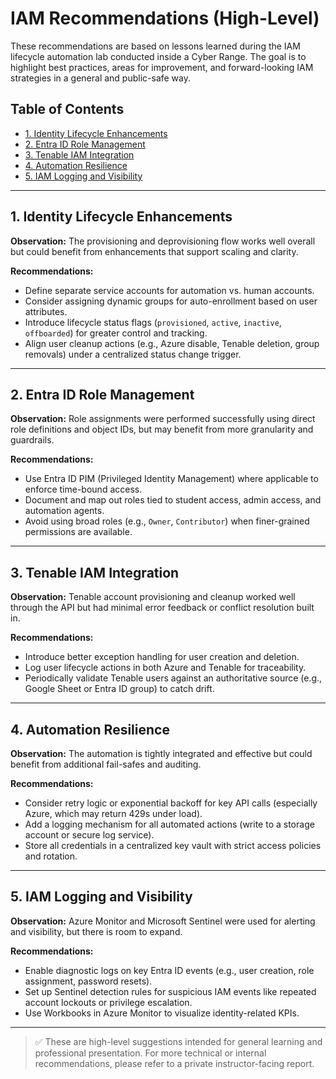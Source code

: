 # IAM Recommendations (High-Level)

These recommendations are based on lessons learned during the IAM lifecycle automation lab conducted inside a Cyber Range. The goal is to highlight best practices, areas for improvement, and forward-looking IAM strategies in a general and public-safe way.

## Table of Contents
- [1. Identity Lifecycle Enhancements](#1-identity-lifecycle-enhancements)
- [2. Entra ID Role Management](#2-entra-id-role-management)
- [3. Tenable IAM Integration](#3-tenable-iam-integration)
- [4. Automation Resilience](#4-automation-resilience)
- [5. IAM Logging and Visibility](#5-iam-logging-and-visibility)

---

## 1. Identity Lifecycle Enhancements

**Observation:** The provisioning and deprovisioning flow works well overall but could benefit from enhancements that support scaling and clarity.

**Recommendations:**
- Define separate service accounts for automation vs. human accounts.
- Consider assigning dynamic groups for auto-enrollment based on user attributes.
- Introduce lifecycle status flags (`provisioned`, `active`, `inactive`, `offboarded`) for greater control and tracking.
- Align user cleanup actions (e.g., Azure disable, Tenable deletion, group removals) under a centralized status change trigger.

---

## 2. Entra ID Role Management

**Observation:** Role assignments were performed successfully using direct role definitions and object IDs, but may benefit from more granularity and guardrails.

**Recommendations:**
- Use Entra ID PIM (Privileged Identity Management) where applicable to enforce time-bound access.
- Document and map out roles tied to student access, admin access, and automation agents.
- Avoid using broad roles (e.g., `Owner`, `Contributor`) when finer-grained permissions are available.

---

## 3. Tenable IAM Integration

**Observation:** Tenable account provisioning and cleanup worked well through the API but had minimal error feedback or conflict resolution built in.

**Recommendations:**
- Introduce better exception handling for user creation and deletion.
- Log user lifecycle actions in both Azure and Tenable for traceability.
- Periodically validate Tenable users against an authoritative source (e.g., Google Sheet or Entra ID group) to catch drift.

---

## 4. Automation Resilience

**Observation:** The automation is tightly integrated and effective but could benefit from additional fail-safes and auditing.

**Recommendations:**
- Consider retry logic or exponential backoff for key API calls (especially Azure, which may return 429s under load).
- Add a logging mechanism for all automated actions (write to a storage account or secure log service).
- Store all credentials in a centralized key vault with strict access policies and rotation.

---

## 5. IAM Logging and Visibility

**Observation:** Azure Monitor and Microsoft Sentinel were used for alerting and visibility, but there is room to expand.

**Recommendations:**
- Enable diagnostic logs on key Entra ID events (e.g., user creation, role assignment, password resets).
- Set up Sentinel detection rules for suspicious IAM events like repeated account lockouts or privilege escalation.
- Use Workbooks in Azure Monitor to visualize identity-related KPIs.

---

> ✅ These are high-level suggestions intended for general learning and professional presentation. For more technical or internal recommendations, please refer to a private instructor-facing report.

